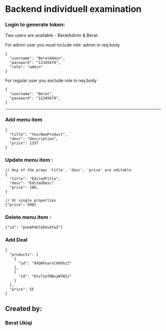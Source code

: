 # Backend individuell examination

### Login to generate token:
Two users are available - BeratAdmin & Berat. 

For admin user you must include role: admin in req.body
```
{
  "username": "BeratAdmin",
  "password": "12345678",
  "role": "admin"
}
```

For regular user you exclude role in req.body
```
{
  "username": "Berat",
  "password": "12345678",
}
```

_____________________________

### Add menu item
```
{
  "title": "YourNewProduct",
  "desc": "Description",
  "price": 1337
}
```

### Update menu item :
```
// Any of the props 'title', 'desc', 'price' are editable
{
  "title": "EditedTitle",
  "desc": "EditedDesc"
  "price": 100,
}

// Or single properties
{"price": 500}
```

### Delete menu item :
```
{"id": "pUnAP4GlkDVuXfwZ"}
```

### Add Deal
```
{
  "products": [
    {
      "id": "9XQAPoarvCkRUhz2"
    },
    {
      "id": "Env7zeTHBxyW7W1z"
    }
  ],
  "price": 55
}
```

## Created by:
### Berat Ukiqi
